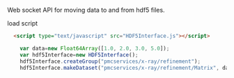 Web socket API for moving data to and from hdf5 files.

load script

```html
  <script type="text/javascript" src="HDF5Interface.js"></script>
```

```javascript
    var data=new Float64Array([1.0, 2.0, 3.0, 5.0]);
    var hdf5Interface=new HDF5Interface();
    hdf5Interface.createGroup("pmcservices/x-ray/refinement");
    hdf5Interface.makeDataset("pmcservices/x-ray/refinement/Matrix", data);
```